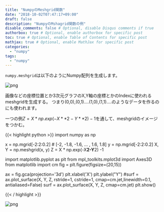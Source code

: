```yaml
---
title: "NumpyのMeshgrid関数"
date: "2018-10-02T07:47:17+09:00"
draft: false
description: "NumpyのMshagrid関数の例"
disable_comments: false # Optional, disable Disqus comments if true
authorbox: true # Optional, enable authorbox for specific post
toc: true # Optional, enable Table of Contents for specific post
mathjax: true # Optional, enable MathJax for specific post
categories:
  - "numpy"
tags:
  - "numpy"
---
```



`numpy.meshgrid`は以下のようにNumpy配列を生成します。


![png](../../numpy-meshgrid-function/1.png) 

画像などの座標位置とか3次元グラフのX,Y軸の座標とかのIndexに使われるmeshgridを生成する。
つまり(0,0),(0,1)....(1,0),(1,1)....のようなデータを作るのにも使われます。

一つの例$Z =  X * np.exp(-X**2-Y**2) -1$を通して、meshgridのイメージをつかむ。

{{< highlight python >}}
import numpy as np

x = np.mgrid[-2:2:0.2] # [-2, -1.8, -1.6, ... , 1.6, 1.8]
y = np.mgrid[-2:2:0.2]
X, Y = np.meshgrid(x, y)
Z =  X * np.exp(-X**2-Y**2) -1

import matplotlib.pyplot as plt
from mpl_toolkits.mplot3d import Axes3D
from matplotlib import cm
fig = plt.figure(figsize=(20,15))

ax = fig.gca(projection='3d')
plt.xlabel('X')
plt.ylabel("Y")
#surf = ax.plot_surface(X, Y, Z, rstride=1, cstride=1, cmap=cm.jet,linewidth=0.1, antialiased=False)
surf = ax.plot_surface(X, Y, Z, cmap=cm.jet)
plt.show()

{{< / highlight >}}


![png](../../numpy-meshgrid-function/2.png) 
